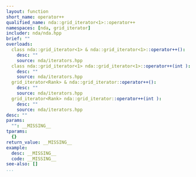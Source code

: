 ```yaml
---
layout: function
short_name: operator++
qualified_name: nda::grid_iterator<1>::operator++
namespaces: [nda, grid_iterator]
includer: nda/nda.hpp
brief: ""
overloads:
  class nda::grid_iterator<1> & nda::grid_iterator<1>::operator++():
    desc: ""
    source: nda/iterators.hpp
  class nda::grid_iterator<1> nda::grid_iterator<1>::operator++(int ):
    desc: ""
    source: nda/iterators.hpp
  grid_iterator<Rank> & nda::grid_iterator::operator++():
    desc: ""
    source: nda/iterators.hpp
  grid_iterator<Rank> nda::grid_iterator::operator++(int ):
    desc: ""
    source: nda/iterators.hpp
desc: ""
params:
  "": __MISSING__
tparams:
  {}
return_value: __MISSING__
example:
  desc: __MISSING__
  code: __MISSING__
see-also: []
...
```


